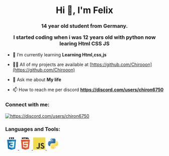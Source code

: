 <h1 align="center">Hi 👋, I'm Felix</h1> 

<h3 align="center">14 year old student from Germany.
  
I started coding when i was 12 years old with python now learing Html CSS JS</h3>

- 🌱 I’m currently learning **Learning Html,css,js**

- 👨‍💻 All of my projects are available at [https://github.com/Chirooon](https://github.com/Chirooon)

- 💬 Ask me about **My life**

- 📫 How to reach me per discord **https://discord.com/users/chiron6750**

<h3 align="left">Connect with me:</h3>
<p align="left">
<a href="https://discord.gg/https://discord.com/users/chiron6750" target="blank"><img align="center" src="https://raw.githubusercontent.com/rahuldkjain/github-profile-readme-generator/master/src/images/icons/Social/discord.svg" alt="https://discord.com/users/chiron6750" height="30" width="40" /></a>
</p>

<h3 align="left">Languages and Tools:</h3>
<p align="left"> <a href="https://www.w3schools.com/css/" target="_blank" rel="noreferrer"> <img src="https://raw.githubusercontent.com/devicons/devicon/master/icons/css3/css3-original-wordmark.svg" alt="css3" width="40" height="40"/> </a> <a href="https://www.w3.org/html/" target="_blank" rel="noreferrer"> <img src="https://raw.githubusercontent.com/devicons/devicon/master/icons/html5/html5-original-wordmark.svg" alt="html5" width="40" height="40"/> </a> <a href="https://developer.mozilla.org/en-US/docs/Web/JavaScript" target="_blank" rel="noreferrer"> <img src="https://raw.githubusercontent.com/devicons/devicon/master/icons/javascript/javascript-original.svg" alt="javascript" width="40" height="40"/> </a> <a href="https://www.python.org" target="_blank" rel="noreferrer"> <img src="https://raw.githubusercontent.com/devicons/devicon/master/icons/python/python-original.svg" alt="python" width="40" height="40"/> </a> </p>
